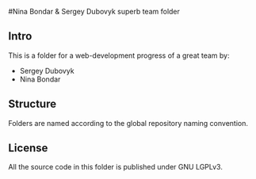 #Nina Bondar & Sergey Dubovyk superb team folder

## Intro

This is a folder for a web-development progress of a great team by:

* Sergey Dubovyk
* Nina Bondar

## Structure

Folders are named according to the global repository naming convention.

## License

All the source code in this folder is published under GNU LGPLv3.